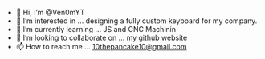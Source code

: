 - 👋 Hi, I’m @Ven0mYT
- 👀 I’m interested in ... designing a fully custom keyboard for my company.
- 🌱 I’m currently learning ... JS and CNC Machinin
- 💞️ I’m looking to collaborate on ... my github website
- 📫 How to reach me ... 10thepancake10@gmail.com

<!---
Ven0mYT/Ven0mYT is a ✨ special ✨ repository because its `README.md` (this file) appears on your GitHub profile.
You can click the Preview link to take a look at your changes.
--->
